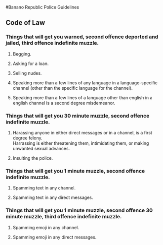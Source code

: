 #Banano Republic Police Guidelines

## Code of Law

### Things that will get you warned, second offence deported and jailed, third offence indefinite muzzle.

1. Begging.

2. Asking for a loan.

3. Selling nudes.

4. Speaking more than a few lines of any language in a language-specific channel (other than the specific language for the channel).

5. Speaking more than a few lines of a language other than english in a english channel is a second degree misdemeanor.

### Things that will get you 30 minute muzzle, second offence indefinite muzzle.

1. Harassing anyone in either direct messages or in a channel, is a first degree felony.  
Harrassing is either threatening them, intimidating them, or making unwanted sexual advances.  

2. Insulting the police.

### Things that will get you 1 minute muzzle, second offence indefinite muzzle.

1. Spamming text in any channel.

2. Spamming text in any direct messages.

### Things that will get you 1 minute muzzle, second offence 30 minute muzzle, third offence indefinite muzzle.

1. Spamming emoji in any channel.

2. Spamming emoji in any direct messages.
